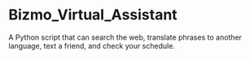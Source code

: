 # Bizmo_Virtual_Assistant
A Python script that can search the web, translate phrases to another language, text a friend, and check your schedule.
